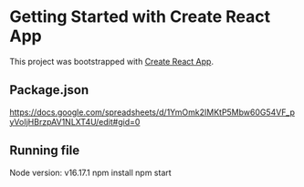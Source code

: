 # Getting Started with Create React App

This project was bootstrapped with [Create React App](https://github.com/facebook/create-react-app).

## Package.json

https://docs.google.com/spreadsheets/d/1YmOmk2IMKtP5Mbw60G54VF_pyVoIjHBrzpAV1NLXT4U/edit#gid=0

## Running file

Node version: v16.17.1
npm install
npm start
